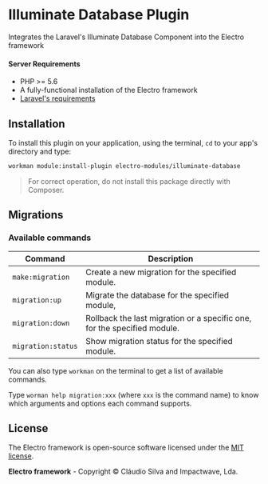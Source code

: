 # Illuminate Database Plugin
Integrates the Laravel's Illuminate Database Component into the Electro framework

#### Server Requirements

- PHP >= 5.6
- A fully-functional installation of the Electro framework
- [Laravel's requirements](https://laravel.com/docs/5.2#server-requirements)

## Installation

To install this plugin on your application, using the terminal, `cd` to your app's directory and type:

```bash
workman module:install-plugin electro-modules/illuminate-database
```

> For correct operation, do not install this package directly with Composer.

## Migrations

### Available commands

Command              | Description
---------------------|--------------------------------------------------------------------------
`make:migration`     | Create a new migration for the specified module.
`migration:up`       | Migrate the database for the specified module,
`migration:down`     | Rollback the last migration or a specific one, for the specified module.
`migration:status`   | Show migration status for the specified module.

You can also type `workman` on the terminal to get a list of available commands.

Type `worman help migration:xxx` (where `xxx` is the command name) to know which arguments and options each command supports.

## License

The Electro framework is open-source software licensed under the [MIT license](http://opensource.org/licenses/MIT).

**Electro framework** - Copyright &copy; Cláudio Silva and Impactwave, Lda.

